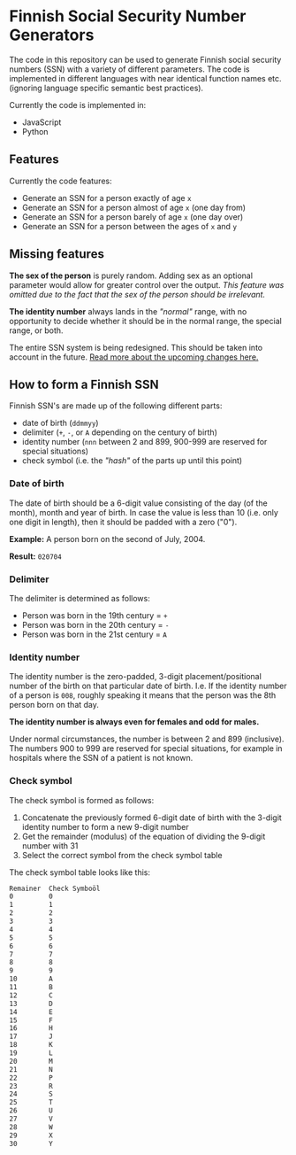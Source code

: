 # Finnish Social Security Number Generators

The code in this repository can be used to generate Finnish social security numbers (SSN) with a variety of different parameters. The code is implemented in different languages with near identical function names etc. (ignoring language specific semantic best practices).

Currently the code is implemented in:

- JavaScript
- Python

## Features

Currently the code features:

- Generate an SSN for a person exactly of age `x`
- Generate an SSN for a person almost of age `x` (one day from)
- Generate an SSN for a person barely of age `x` (one day over)
- Generate an SSN for a person between the ages of `x` and `y`

## Missing features

**The sex of the person** is purely random. Adding sex as an optional parameter would allow for greater control over the output. _This feature was omitted due to the fact that the sex of the person should be irrelevant._

**The identity number** always lands in the _"normal"_ range, with no opportunity to decide whether it should be in the normal range, the special range, or both.

The entire SSN system is being redesigned. This should be taken into account in the future.
[Read more about the upcoming changes here.](https://vm.fi/en/project-on-redesigning-the-system-of-personal-identity-codes)

## How to form a Finnish SSN

Finnish SSN's are made up of the following different parts:

- date of birth (`ddmmyy`)
- delimiter (`+`, `-`, or `A` depending on the century of birth)
- identity number (`nnn` between 2 and 899, 900-999 are reserved for special situations)
- check symbol (i.e. the _"hash"_ of the parts up until this point)

### Date of birth

The date of birth should be a 6-digit value consisting of the day (of the month), month and year of birth. In case the value is less than 10 (i.e. only one digit in length), then it should be padded with a zero ("0").

**Example:** A person born on the second of July, 2004.

**Result:** `020704`

### Delimiter

The delimiter is determined as follows:

- Person was born in the 19th century = `+`
- Person was born in the 20th century = `-`
- Person was born in the 21st century = `A`

### Identity number

The identity number is the zero-padded, 3-digit placement/positional number of the birth on that particular date of birth. I.e. If the identity number of a person is `008`, roughly speaking it means that the person was the 8th person born on that day.

**The identity number is always even for females and odd for males.**

Under normal circumstances, the number is between 2 and 899 (inclusive). The numbers 900 to 999 are reserved for special situations, for example in hospitals where the SSN of a patient is not known.

### Check symbol

The check symbol is formed as follows:

1. Concatenate the previously formed 6-digit date of birth with the 3-digit identity number to form a new 9-digit number
2. Get the remainder (modulus) of the equation of dividing the 9-digit number with 31
3. Select the correct symbol from the check symbol table

The check symbol table looks like this:

```txt
Remainer  Check Symboöl
0         0
1         1
2         2
3         3
4         4
5         5
6         6
7         7
8         8
9         9
10        A
11        B
12        C
13        D
14        E
15        F
16        H
17        J
18        K
19        L
20        M
21        N
22        P
23        R
24        S
25        T
26        U
27        V
28        W
29        X
30        Y
```
